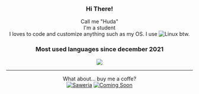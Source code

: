 <div align="center">

  
  
### Hi There!
Call me "Huda"<br>I'm a student<br>I loves to code and customize anything such as my OS. I use 
![Linux](https://img.shields.io/badge/Linux-FCC624?style=for-the-badge&logo=linux&logoColor=black) btw.
</div>




<div align="center">
  
  
### Most used languages since december 2021
![](https://github-readme-stats.vercel.app/api/wakatime?username=khuirul_huda&layout=compact)

  
---
  What about... buy me a coffe?<br>
[![Saweria](https://img.shields.io/badge/SAWERIA.co-green?style=for-the-badge)](https://saweria.co/khuirulhuda)
[![Coming Soon](https://img.shields.io/badge/TRAKTEER.ID-green?style=for-the-badge)](https://trakteer.id/khuirul_huda/tip)

  </div>
